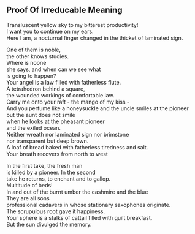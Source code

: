 Proof Of Irreducable Meaning
----------------------------
Transluscent yellow sky to my bitterest productivity!  
I want you to continue on my ears.  
Here I am, a nocturnal finger changed in the thicket of laminated sign.  
  
One of them is noble,  
the other knows studies.  
Where is noone  
she says, and when can we see what  
is going to happen?  
Your angel is a law filled with fatherless flute.  
A tetrahedron behind a square,  
the wounded workings of comfortable law.  
Carry me onto your raft - the mango of my kiss -  
And you perfume like a honeysuckle and the uncle smiles at the pioneer  
but the aunt does not smile  
when he looks at the pheasant pioneer  
and the exiled ocean.  
Neither wreath nor laminated sign nor brimstone  
nor transparent but deep brown.  
A loaf of bread baked with fatherless tiredness and salt.  
Your breath recovers from north to west  
  
In the first take, the fresh man  
is killed by a pioneer. In the second  
take he returns, to enchant and to gallop.  
Multitude of beds!  
In and out of the burnt umber the cashmire and the blue  
They are all sons  
professional cadavers in whose stationary saxophones originate.  
The scrupulous root gave it happiness.  
Your sphere is a stalks of cattail filled with guilt breakfast.  
But the sun divulged the memory.  
